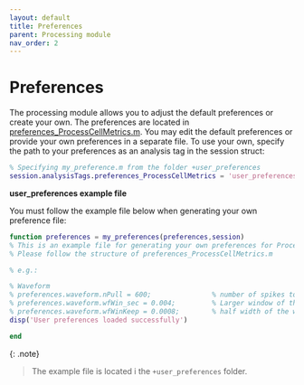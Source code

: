 ```yaml
---
layout: default
title: Preferences
parent: Processing module
nav_order: 2
---
```

# Preferences
The processing module allows you to adjust the default preferences or create your own. The preferences are located in [preferences_ProcessCellMetrics.m](https://github.com/petersenpeter/CellExplorer/blob/master/preferences_ProcessCellMetrics.m). You may edit the default preferences or provide your own preferences in a separate file. To use your own, specify the path to your preferences as an analysis tag in the session struct: 
```m
% Specifying my_preference.m from the folder +user_preferences
session.analysisTags.preferences_ProcessCellMetrics = 'user_preferences.my_preferences';
```
__user_preferences example file__

You must follow the example file below when generating your own preference file:
```m
function preferences = my_preferences(preferences,session)
% This is an example file for generating your own preferences for ProcessCellMetrics part of CellExplorer
% Please follow the structure of preferences_ProcessCellMetrics.m

% e.g.:

% Waveform
% preferences.waveform.nPull = 600;               % number of spikes to pull out (default: 600)
% preferences.waveform.wfWin_sec = 0.004;         % Larger window of the waveform for filtering (to avoid edge effects). Total width in seconds [default 4ms]
% preferences.waveform.wfWinKeep = 0.0008;        % half width of the waveform. In seconds [default 0.8ms]
disp('User preferences loaded successfully')

end
```

{: .note}
> The example file is located i the `+user_preferences` folder.
